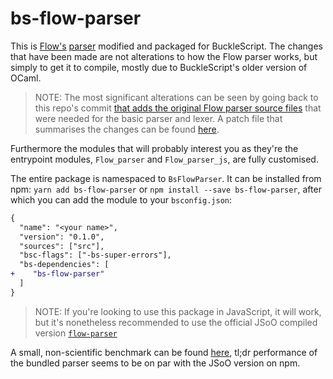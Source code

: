 # bs-flow-parser

This is [Flow's](https://github.com/facebook/flow) [parser](https://github.com/facebook/flow/tree/master/src/parser) modified
and packaged for BuckleScript. The changes that have been made are not alterations to how the Flow parser works, but simply
to get it to compile, mostly due to BuckleScript's older version of OCaml.

> NOTE: The most significant alterations can be seen by going back to this repo's commit
> [that adds the original Flow parser source files](https://github.com/kitten/bs-flow-parser/commit/4544435)
> that were needed for the basic parser and lexer.
> A patch file that summarises the changes can be found [here](./patches/flow-parser-0.91.0-to-bs.patch).

Furthermore the modules that will probably interest you as they're the
entrypoint modules, `Flow_parser` and `Flow_parser_js`, are fully
customised.

The entire package is namespaced to `BsFlowParser`. It can be installed from npm:
`yarn add bs-flow-parser` or `npm install --save bs-flow-parser`, after which you can add the module to your `bsconfig.json`:

```diff
{
  "name": "<your name>",
  "version": "0.1.0",
  "sources": ["src"],
  "bsc-flags": ["-bs-super-errors"],
  "bs-dependencies": [
+    "bs-flow-parser"
  ]
}
```

> NOTE: If you're looking to use this package in JavaScript, it will work, but it's nonetheless recommended to use the
> official JSoO compiled version [`flow-parser`](https://npmjs.com/package/flow-parser)

A small, non-scientific benchmark can be found [here](./benchmark/README.md), tl;dr performance of the bundled parser
seems to be on par with the JSoO version on npm.

